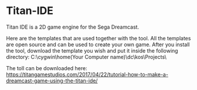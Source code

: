 # Titan-IDE
Titan IDE is a 2D game engine for the Sega Dreamcast.

Here are the templates that are used together with the tool. All the templates are open source and can be used to create your 
own game. After you install the tool, download the template you wish and put it inside the following directory: 
C:\cygwin\home\(Your Computer name)\dc\kos\Projects\

The toll can be downloaded here: 
https://titangamestudios.com/2017/04/22/tutorial-how-to-make-a-dreamcast-game-using-the-titan-ide/
